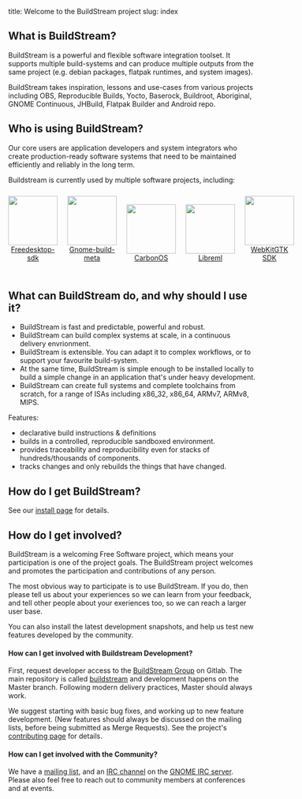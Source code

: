 title: Welcome to the BuildStream project
slug: index

## What is BuildStream?

BuildStream is a powerful and flexible software integration toolset. It supports
multiple build-systems and can produce multiple outputs from the same project
(e.g. debian packages, flatpak runtimes, and system images).

BuildStream takes inspiration, lessons and use-cases from various projects
including OBS, Reproducible Builds, Yocto, Baserock, Buildroot, Aboriginal,
GNOME Continuous, JHBuild, Flatpak Builder and Android repo.

## Who is using BuildStream?

Our core users are application developers and system integrators who create
production-ready software systems that need to be maintained efficiently and
reliably in the long term.

Buildstream is currently used by multiple software projects, including:

<div style="display:flex; align-items:flex-end">
 <div style="margin:10px; margin-left:0; vertical-align:bottom; text-align:center">
  <a
href="https://gitlab.com/freedesktop-sdk/freedesktop-sdk">
    <img src="/images/Freedesktop-sdk_logo.png"
     width="100">
    <br>Freedesktop-sdk
  </a>
 </div>
 <br>
 <div style="margin:10px; vertical-align:bottom; text-align:center">
  <a href="https://gitlab.gnome.org/GNOME/gnome-build-meta/">
    <img src="/images/Gnome-build-meta_logo.png"
     width="100">
    <br>Gnome-build-meta</a>
 </div>
 <br>
 <div style="margin:10px; vertical-align:bottom; text-align:center">
  <a href="https://bitbucket.org/carbonOS/tree">
    <img src="/images/CarbonOS_logo.png"
     width="100">
   <br>CarbonOS
  </a>
 </div>
 <br>
 <div style="margin:10px; vertical-align:bottom; text-align:center">
  <a href="https://gitlab.com/libreml/libreml">
    <img src="/images/Libreml_logo.png"
     width="100">
    <br>Libreml
  </a>
 </div>
 <br>
 <div style="margin:10px; vertical-align:bottom; text-align:center">
  <a href="https://github.com/WebKit/webkit/tree/master/Tools/buildstream">
    <img src="/images/WebKitGTK_logo.png"
     width="100">
   <br> WebKitGTK SDK
  </a>
 </div>
</div>
<br>

## What can BuildStream do, and why should I use it?

* BuildStream is fast and predictable, powerful and robust.
* BuildStream can build complex systems at scale, in a continuous delivery
envrionment.
* BuildStream is extensible. You can adapt it to complex workflows, or to
support your favourite build-system.
* At the same time, BuildStream is simple enough to be installed locally to
build a simple change in an application that's under heavy development.
* BuildStream can create full systems and complete toolchains from scratch, for
a range of ISAs including x86\_32, x86\_64, ARMv7, ARMv8, MIPS.

Features:

* declarative build instructions & definitions
* builds in a controlled, reproducible sandboxed environment.
* provides traceability and reproducibility even for stacks of
hundreds/thousands of components.
* tracks changes and only rebuilds the things that have changed.


## How do I get BuildStream?

See our [install page]({filename}installation.md) for details.


## How do I get involved?

BuildStream is a welcoming Free Software project, which means your participation
is one of the project goals. The BuildStream project welcomes and promotes the
participation and contributions of any person.

The most obvious way to participate is to use BuildStream. If you do, then
please tell us about your experiences so we can learn from your feedback,
and tell other people about your exeriences too, so we can reach a larger user
base.

You can also install the latest development snapshots, and help us test new
features developed by the community.

#### How can I get involved with Buildstream Development?

First, request developer access to the [BuildStream Group] on Gitlab. The main
repository is called [buildstream] and development happens on the Master
branch. Following modern delivery practices, Master should always work.

We suggest starting with basic bug fixes, and working up to new feature
development. (New features should always be discussed on the mailing lists,
before being submitted as Merge Requests). See the project's
[contributing page] for details.

#### How can I get involved with the Community?

We have a [mailing list], and an [IRC channel] on the [GNOME IRC server].
Please also feel free to reach out to community members at conferences and at
events.

[BuildGrid]: https://gitlab.com/BuildGrid/buildgrid
[Freedesktop-SDK]: https://gitlab.com/freedesktop-sdk/freedesktop-sdk
[BuildStream docs]: https://docs.buildstream.build
[install page]: {filename}installation.md
[PyPi]: https://pypi.org/project/BuildStream/#history
[mailing list]: https://lists.apache.org/list.html?dev@buildstream.apache.org
[IRC channel]: irc://irc.gnome.org/#buildstream
[GNOME IRC server]: https://wiki.gnome.org/Community/GettingInTouch/IRC
[BuildStream Group]: https://gitlab.com/BuildStream
[buildstream]: https://gitlab.com/BuildStream/buildstream
[contributing page]: https://gitlab.com/BuildStream/buildstream/-/blob/master/CONTRIBUTING.rst
